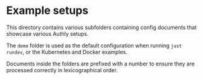 # Example setups

This directory contains various subfolders containing config documents that showcase various Authly setups.

The `demo` folder is used as the default configuration when running `just rundev`, or the Kubernetes and Docker examples.

Documents inside the folders are prefixed with a number to ensure they are processed correctly in lexicographical order.

